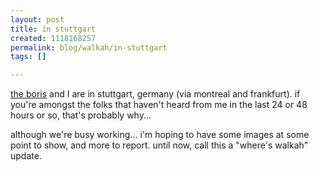 ```yaml
--- 
layout: post
title: in stuttgart
created: 1118168257
permalink: blog/walkah/in-stuttgart
tags: []

---
```

<p>
<a href="http://www.bmannconsulting.com/" title="Boris Mann">the boris</a> and I are in stuttgart, germany (via montreal and frankfurt). if you're amongst the folks that haven't heard from me in the last 24 or 48 hours or so, that's probably why...
</p><p>
although we're busy working... i'm hoping to have some images at some point to show, and more to report. until now, call this a "where's walkah" update.
</p>
